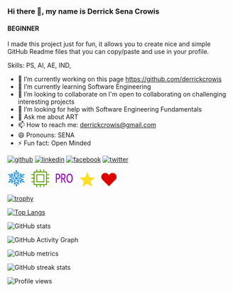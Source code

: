 ### Hi there 👋, my name is Derrick Sena Crowis
#### BEGINNER
I made this project just for fun, it allows you to create nice and simple GitHub Readme files that you can copy/paste and use in your profile.

Skills: PS, AI, AE, IND, 

- 🔭 I’m currently working on this page https://github.com/derrickcrowis 
- 🌱 I’m currently learning Software Engineering 
- 👯 I’m looking to collaborate on  I'm open to collaborating on challenging interesting projects 
- 🤔 I’m looking for help with Software Engineering Fundamentals 
- 💬 Ask me about ART 
- 📫 How to reach me: derrickcrowis@gmail.com 
- 😄 Pronouns: SENA 
- ⚡ Fun fact: Open Minded 


[<img src='https://cdn.jsdelivr.net/npm/simple-icons@3.0.1/icons/github.svg' alt='github' height='40'>](https://github.com/derrickcrowis)  [<img src='https://cdn.jsdelivr.net/npm/simple-icons@3.0.1/icons/linkedin.svg' alt='linkedin' height='40'>](https://www.linkedin.com/in/derrickcrowis/)  [<img src='https://cdn.jsdelivr.net/npm/simple-icons@3.0.1/icons/facebook.svg' alt='facebook' height='40'>](https://www.facebook.com/decrowis)  [<img src='https://cdn.jsdelivr.net/npm/simple-icons@3.0.1/icons/twitter.svg' alt='twitter' height='40'>](https://twitter.com/crowisderrick)  

<a href='https://archiveprogram.github.com/'><img src='https://raw.githubusercontent.com/acervenky/animated-github-badges/master/assets/acbadge.gif' width='40' height='40'></a> <a href='https://docs.github.com/en/developers'><img src='https://raw.githubusercontent.com/acervenky/animated-github-badges/master/assets/devbadge.gif' width='40' height='40'></a> <a href='https://github.com/pricing'><img src='https://raw.githubusercontent.com/acervenky/animated-github-badges/master/assets/pro.gif' width='40' height='40'></a> <a href='https://stars.github.com/'><img src='https://raw.githubusercontent.com/acervenky/animated-github-badges/master/assets/starbadge.gif' width='35' height='35'></a> <a href='https://docs.github.com/en/github/supporting-the-open-source-community-with-github-sponsors'><img src='https://raw.githubusercontent.com/acervenky/animated-github-badges/master/assets/sponsorbadge.gif' width='35' height='35'></a> 

[![trophy](https://github-profile-trophy.vercel.app/?username=derrickcrowis)](https://github.com/ryo-ma/github-profile-trophy)

[![Top Langs](https://github-readme-stats.vercel.app/api/top-langs/?username=derrickcrowis)](https://github.com/anuraghazra/github-readme-stats)

![GitHub stats](https://github-readme-stats.vercel.app/api?username=derrickcrowis&show_icons=true)  

![GitHub Activity Graph](https://activity-graph.herokuapp.com/graph?username=derrickcrowis)  

![GitHub metrics](https://metrics.lecoq.io/derrickcrowis)  

![GitHub streak stats](https://streak-stats.demolab.com/?user=derrickcrowis)  

![Profile views](https://gpvc.arturio.dev/derrickcrowis)  
